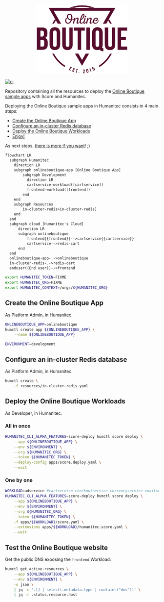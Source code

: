 <p align="center">
<img src="https://github.com/GoogleCloudPlatform/microservices-demo/raw/main/src/frontend/static/icons/Hipster_HeroLogoMaroon.svg" width="300" alt="Online Boutique" />
</p>

[![ci](https://github.com/Humanitec-DemoOrg/onlineboutique-demo/actions/workflows/ci.yaml/badge.svg)](https://github.com/Humanitec-DemoOrg/onlineboutique-demo/actions/workflows/ci.yaml)

Repository containing all the resources to deploy the [Online Boutique sample apps](https://github.com/GoogleCloudPlatform/microservices-demo) with Score and Humanitec.

Deploying the Online Boutique sample apps in Humanitec consists in 4 main steps:
- [Create the Online Boutique App](#create-the-online-boutique-app)
- [Configure an in-cluster Redis database](#configure-an-in-cluster-redis-database)
- [Deploy the Online Boutique Workloads](#deploy-the-online-boutique-workloads)
- [Enjoy!](#test-the-online-boutique-website)

As next steps, [there is more if you want](docs/README.md)! ;)

```mermaid
flowchart LR
  subgraph Humanitec
    direction LR
    subgraph onlineboutique-app [Online Boutique App]
        subgraph Development
          direction LR
          cartservice-workload([cartservice])
          frontend-workload([frontend])
        end
    end
    subgraph Resources
        in-cluster-redis>in-cluster-redis]
    end
  end
  subgraph cloud [Humanitec's Cloud]
      direction LR
      subgraph onlineboutique
          frontend{{frontend}}-->cartservice{{cartservice}}
          cartservice-->redis-cart
      end
  end
  onlineboutique-app-.->onlineboutique
  in-cluster-redis-.->redis-cart
  enduser((End user))-->frontend
```

```bash
export HUMANITEC_TOKEN=FIXME
export HUMANITEC_ORG=FIXME
export HUMANITEC_CONTEXT=/orgs/${HUMANITEC_ORG}
```

## Create the Online Boutique App

As Platform Admin, in Humanitec.

```bash
ONLINEBOUTIQUE_APP=onlineboutique
humctl create app ${ONLINEBOUTIQUE_APP} \
    --name ${ONLINEBOUTIQUE_APP}
```

```bash
ENVIRONMENT=development
```

## Configure an in-cluster Redis database

As Platform Admin, in Humanitec.

```bash
humctl create \
    -f resources/in-cluster-redis.yaml
```

## Deploy the Online Boutique Workloads

As Developer, in Humanitec.

### All in once

```bash
HUMANITEC_CLI_ALPHA_FEATURES=score-deploy humctl score deploy \
	--app ${ONLINEBOUTIQUE_APP} \
	--env ${ENVIRONMENT} \
	--org ${HUMANITEC_ORG} \
	--token ${HUMANITEC_TOKEN} \
	--deploy-config apps/score.deploy.yaml \
	--wait
```

### One by one

```bash
WORKLOAD=adservice #cartservice checkoutservice currencyservice emailservice frontend loadgenerator paymentservice productcatalogservice recommendationservice shippingservice
HUMANITEC_CLI_ALPHA_FEATURES=score-deploy humctl score deploy \
	--app ${ONLINEBOUTIQUE_APP} \
	--env ${ENVIRONMENT} \
	--org ${HUMANITEC_ORG} \
	--token ${HUMANITEC_TOKEN} \
	-f apps/${WORKLOAD}/score.yaml \
	--extensions apps/${WORKLOAD}/humanitec.score.yaml \
	--wait
```

## Test the Online Boutique website

Get the public DNS exposing the `frontend` Workload:
```bash
humctl get active-resources \
	--app ${ONLINEBOUTIQUE_APP} \
	--env ${ENVIRONMENT} \
	-o json \
	| jq -c '.[] | select(.metadata.type | contains("dns"))' \
	| jq -r .status.resource.host
```
